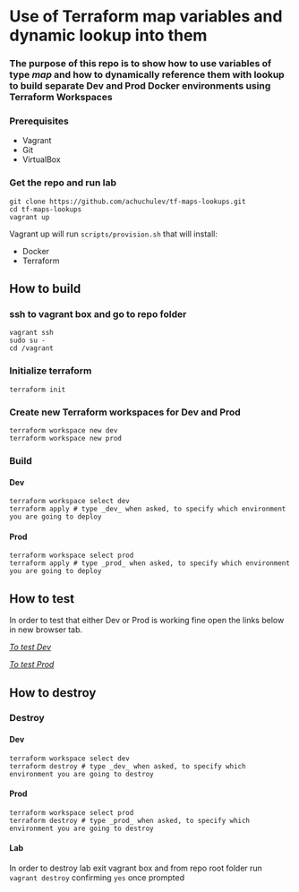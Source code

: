 # Use of Terraform map variables and dynamic lookup into them

### The purpose of this repo is to show how to use variables of type _map_ and how to dynamically reference them with lookup to build separate Dev and Prod Docker environments using Terraform Workspaces

### Prerequisites

* Vagrant
* Git
* VirtualBox

### Get the repo and run lab

```
git clone https://github.com/achuchulev/tf-maps-lookups.git
cd tf-maps-lookups
vagrant up
```

Vagrant up will run `scripts/provision.sh` that will install:

- Docker
- Terraform


## How to build

### ssh to vagrant box and go to repo folder

```
vagrant ssh
sudo su -
cd /vagrant
```

### Initialize terraform

`terraform init`

### Create new Terraform workspaces for Dev and Prod

```
terraform workspace new dev
terraform workspace new prod
```

### Build 

#### Dev

```
terraform workspace select dev
terraform apply # type _dev_ when asked, to specify which environment you are going to deploy
```

#### Prod

```
terraform workspace select prod
terraform apply # type _prod_ when asked, to specify which environment you are going to deploy
```

## How to test 

In order to test that either Dev or Prod is working fine open the links below in new browser tab.

[*To test Dev*](http://192.168.0.10:8080)

[*To test Prod*](http://192.168.0.10:80)



## How to destroy

### Destroy 

#### Dev

```
terraform workspace select dev
terraform destroy # type _dev_ when asked, to specify which environment you are going to destroy
```

#### Prod

```
terraform workspace select prod
terraform destroy # type _prod_ when asked, to specify which environment you are going to destroy
```

#### Lab

In order to destroy lab exit vagrant box and from repo root folder run `vagrant destroy` confirming `yes` once prompted
